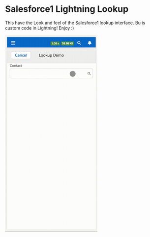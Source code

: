 # Salesforce1 Lightning Lookup

This have the Look and feel of the Salesforce1 lookup interface. Bu is custom code in Lightning! Enjoy :)

<img src="https://raw.githubusercontent.com/stonarelli/S1LookUp/master/lookup_demo.gif" width="300" title="Salesforce1 Lightning Lookup">
